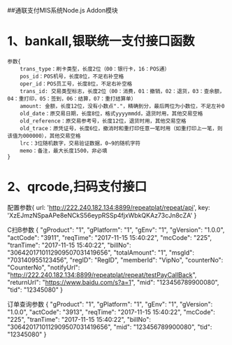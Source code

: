 ##通联支付MIS系统Node.js Addon模块
# 1、bankall,银联统一支付接口函数
    参数{
        trans_type：刷卡类型，长度2位（00：银行卡，16：POS通）
        pos_id：POS机号，长度8位，不足右补空格
        oper_id：POS员工号，长度8位，不足右补空格
        trans_id: 交易类型标志，长度2位（00：消费，01：撤销，02：退货，03：查余额，04：重打印，05：签到，06：结算，07：重打结算单）
        amount: 金额，长度12位，没有小数点"."，精确到分，最后两位为小数位，不足左补0
        old_date：原交易日期，长度8位，格式yyyymmdd，退货时用，其他交易空格
        old_reference：原交易参考号，长度12位，退货时用，其他交易空格
        old_trace：原凭证号，长度6位，撤消时和重打印任意一笔时用（如重打印上一笔，则该值为000000），其他交易空格
        lrc：3位随机数字，交易验证数据，0~9的随机字符
        memo：备注，最大长度1500，非必填
    }
# 2、qrcode,扫码支付接口
  配置参数{
	   url: 'http://222.240.182.134:8899/repeatplat/repeat/api',
       key: 'XzEJmzNSpaAPe8eNCkS56eypRSSp4fjxWbkQKAz73cJn8cZA'
   } 
  
   C扫B参数
   {
		"gProduct": "1",
		"gPlatform": "1",
		"gEnv": "1",
		"gVersion": "1.0.0",
		"actCode": "3911",
		"reqTime": "2017-11-15 15:40:22",
		"mcCode": "225",
		"tranTime": "2017-11-15 15:40:22",
		"billNo": "3064201710112909507031419656",
		"totalAmount": "1",
		"msgId": "703140955123456",
		"regID": "RegID",
		"memberId": "VipNo",
		"counterNo": "CounterNo",
		"notifyUrl": "http://222.240.182.134:8899/repeatplat/repeat/testPayCallBack",
		"returnUrl": "https://www.baidu.com/s?a=1",
		"mid": "123456789900080",
		"tid": "12345080"
	}

  订单查询参数
  {
    "gProduct": "1",
    "gPlatform": "1",
    "gEnv": "1",
    "gVersion": "1.0.0",
	"actCode": "3913",
	"reqTime": "2017-11-15 15:40:22",
	"mcCode": "225",
	"tranTime": "2017-11-15 15:40:22",
	"billNo": "3064201710112909507031419656",
	"mid": "123456789900080",
	"tid": "12345080"
}
